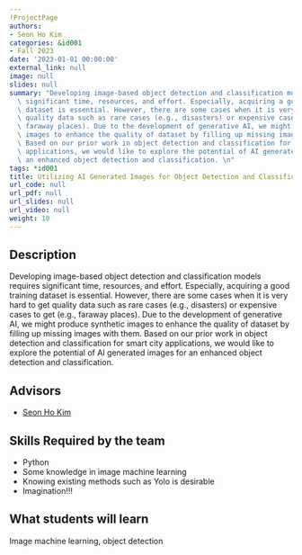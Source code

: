 ```yaml
---
!ProjectPage
authors:
- Seon Ho Kim
categories: &id001
- Fall 2023
date: '2023-01-01 00:00:00'
external_link: null
image: null
slides: null
summary: "Developing image-based object detection and classification models requires\
  \ significant time, resources, and effort. Especially, acquiring a good training\
  \ dataset is essential. However, there are some cases when it is very hard to get\
  \ quality data such as rare cases (e.g., disasters) or expensive cases to get (e.g.,\
  \ faraway places). Due to the development of generative AI, we might produce synthetic\
  \ images to enhance the quality of dataset by filling up missing images with them.\
  \ Based on our prior work in object detection and classification for smart city\
  \ applications, we would like to explore the potential of AI generated images for\
  \ an enhanced object detection and classification. \n"
tags: *id001
title: Utilizing AI Generated Images for Object Detection and Classification
url_code: null
url_pdf: null
url_slides: null
url_video: null
weight: 10
---
```

## Description

Developing image-based object detection and classification models requires significant time, resources, and effort. Especially, acquiring a good training dataset is essential. However, there are some cases when it is very hard to get quality data such as rare cases (e.g., disasters) or expensive cases to get (e.g., faraway places). Due to the development of generative AI, we might produce synthetic images to enhance the quality of dataset by filling up missing images with them. Based on our prior work in object detection and classification for smart city applications, we would like to explore the potential of AI generated images for an enhanced object detection and classification. 





## Advisors

* [Seon Ho Kim](../../../author/seon-hokim)

## Skills Required by the team


* Python
* Some knowledge in image machine learning
* Knowing existing methods such as Yolo is desirable
* Imagination!!!
## What students will learn

Image machine learning, object detection